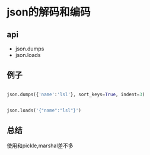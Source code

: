 # json的解码和编码


## api
+ json.dumps
+ json.loads


## 例子

```python

json.dumps({'name':'lsl'}, sort_keys=True, indent=3)

```


```python

json.loads('{"name":"lsl"}')

```

## 总结
使用和pickle,marshal差不多
